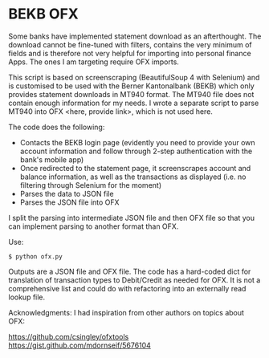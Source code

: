 # BEKB OFX

Some banks have implemented statement download as an afterthought. The download cannot be fine-tuned with filters, contains the very minimum of fields and is therefore not very helpful for importing into personal finance Apps. The ones I am targeting require OFX imports.

This script is based on screenscraping (BeautifulSoup 4 with Selenium) and is customised to be used with the Berner Kantonalbank (BEKB) which only provides statement downloads in MT940 format. The MT940 file does not contain enough information for my needs. I wrote a separate script to parse MT940 into OFX <here, provide link>, which is not used here.

The code does the following:

- Contacts the BEKB login page (evidently you need to provide your own account information and follow through 2-step authentication with the bank's mobile app)
- Once redirected to the statement page, it screenscrapes account and balance information, as well as the transactions as displayed (i.e. no filtering through Selenium for the moment)
- Parses the data to JSON file
- Parses the JSON file into OFX

I split the parsing into intermediate JSON file and then OFX file so that you can implement parsing to another format than OFX.

Use:

    $ python ofx.py

Outputs are a JSON file and OFX file. The code has a hard-coded dict for translation of transaction types to Debit/Credit as needed for OFX. It is not a comprehensive list and could do with refactoring into an externally read lookup file.

Acknowledgments:
I had inspiration from other authors on topics about OFX:

<https://github.com/csingley/ofxtools>  
<https://gist.github.com/mdornseif/5676104>
